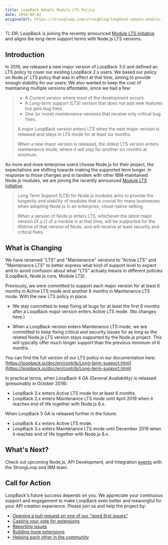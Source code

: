 ```yaml
---
title: LoopBack Adopts Module LTS Policy
date: 2018-08-02
originalUrl: https://strongloop.com/strongblog/loopback-adopts-module-lts-policy
---
```


TL:DR; LoopBack is joining the recently announced [Module LTS initiative](https://developer.ibm.com/node/2018/07/24/module-lts/) and aligns the long-term support terms with Node.js LTS versions.

<!--more-->

## Introduction

In 2016, we released a new major version of LoopBack 3.0 and defined an LTS policy to cover our existing LoopBack 2.x users. We based our policy on Node.js' LTS policy that was in effect at that time, aiming to provide enough stability for our users. We also wanted to keep the cost of maintaining multiple versions affordable, since we had a few:

> - A _Current_ version where most of the development occurs.
> - A _Long-term support (LTS)_ version that does not add new features but gets bug fixes.
> - One (or more) _maintenance_ versions that receive only critical bug fixes.
>
> A major LoopBack version enters LTS when the next major version is released and stays in LTS mode for at least six months.
>
> When a new major version is released, the oldest LTS version enters maintenance mode, where it will stay for another six months at minimum.

As more and more enterprise users choose Node.js for their project, the expectations are shifting towards making the supported term longer. In response to those changes and in tandem with other IBM-maintained Node.js modules, we are joining the recently announced [Module LTS initiative](https://developer.ibm.com/node/2018/07/24/module-lts/).

> Long Term Support (LTS) for Node.js modules aims to provide the longevity and stability of modules that is crucial for many businesses when adopting Node.js in an enterprise, cloud-native setting.
>
> When a version of Node.js enters LTS, whichever the latest major version (X.y.z) of a module is at that time, will be supported for the lifetime of that version of Node, and will receive at least security and critical fixes.

## What is Changing

We have renamed "LTS" and "Maintenance" versions to "Active LTS" and "Maintenance LTS" to better express what kind of support level to expect and to avoid confusion about what "LTS" actually means in different policies (LoopBack, Node.js core, Module LTS).

Previously, we were committed to support each major version for at least 6 months in Active LTS mode and another 6 months in Maintenance LTS mode. With the new LTS policy in place:

- We stay committed to keep fixing all bugs for at least the first 6 months after a LoopBack major version enters Active LTS mode. (No changes here.)

- When a LoopBack version enters Maintenance LTS mode, we are committed to keep fixing critical and security issues for as long as the related Node.js LTS version stays supported by the Node.js project. This will typically offer much longer support than the previous minimum of 6 months.

You can find the full version of our LTS policy in our documentation here: [https://loopback.io/doc/en/contrib/Long-term-support.html](https://loopback.io/doc/en/contrib/Long-term-support.html)

In practical terms, when LoopBack 4 GA _(General Availability)_ is released (presumably in October 2018):

 - LoopBack 3.x enters Active LTS mode for at least 6 months.
 - LoopBack 2.x enters Maintenance LTS mode until April 2019 when it reaches end of life together with Node.js 6.x.

When LoopBack 5 GA is released further in the future:

 - LoopBack 4.x enters Active LTS mode.
 - LoopBack 3.x enters Maintenance LTS mode until December 2019 when it reaches end of life together with Node.js 8.x.

## What's Next?

Check out upcoming Node.js, API Development, and Integration [events](https://strongloop.com/events/) with the StrongLoop and IBM team.

## Call for Action

LoopBack's future success depends on you. We appreciate your continuous support and engagement to make LoopBack even better and meaningful for your API creation experience. Please join us and help the project by:

- [Opening a pull request on one of our "good first issues"](https://github.com/strongloop/loopback-next/labels/good%20first%20issue)
- [Casting your vote for extensions](https://github.com/strongloop/loopback-next/issues/512)
- [Reporting issues](https://github.com/strongloop/loopback-next/issues)
- [Building more extensions](https://github.com/strongloop/loopback-next/issues/647)
- [Helping each other in the community](https://groups.google.com/forum/#!forum/loopbackjs)
